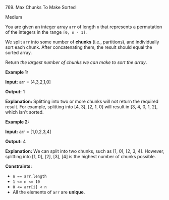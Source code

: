 769\. Max Chunks To Make Sorted

Medium

You are given an integer array `arr` of length `n` that represents a permutation of the integers in the range `[0, n - 1]`.

We split `arr` into some number of **chunks** (i.e., partitions), and individually sort each chunk. After concatenating them, the result should equal the sorted array.

Return _the largest number of chunks we can make to sort the array_.

**Example 1:**

**Input:** arr = [4,3,2,1,0]

**Output:** 1

**Explanation:** Splitting into two or more chunks will not return the required result. For example, splitting into [4, 3], [2, 1, 0] will result in [3, 4, 0, 1, 2], which isn't sorted.

**Example 2:**

**Input:** arr = [1,0,2,3,4]

**Output:** 4

**Explanation:** We can split into two chunks, such as [1, 0], [2, 3, 4]. However, splitting into [1, 0], [2], [3], [4] is the highest number of chunks possible.

**Constraints:**

*   `n == arr.length`
*   `1 <= n <= 10`
*   `0 <= arr[i] < n`
*   All the elements of `arr` are **unique**.